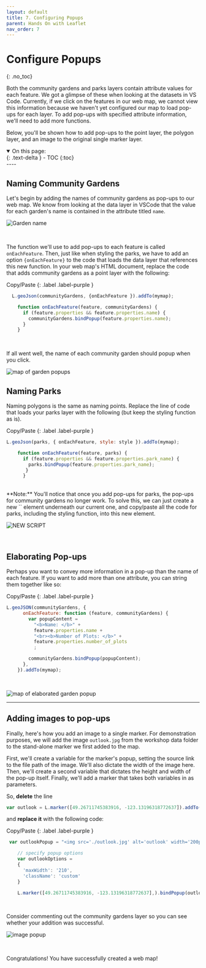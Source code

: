 ```yaml
---
layout: default
title: 7. Configuring Popups
parent: Hands On with Leaflet
nav_order: 7
---
```


# Configure Popups
{: .no_toc}

Both the community gardens and parks layers contain attribute values for each feature. We got a glimpse of these when looking at the datasets in VS Code. Currently, if we click on the features in our web map, we cannot view this information because we haven't yet configured our map to load pop-ups for each layer. To add pop-ups with specified attribute information, we'll need to add more functions. 

Below, you'll be shown how to add pop-ups to the point layer, the polygon layer, and an image to the original single marker layer. 


<details open markdown="block">
  <summary>
    On this page:
  </summary>
  {: .text-delta }
 - TOC
{:toc}
</details>
----


## Naming Community Gardens
Let's begin by adding the names of community gardens as pop-ups to our web map. We know from looking at the data layer in VSCode that the value for each garden's name is contained in the attribute titled `name`.

![Garden name](./images/garden-name.png)

<br>

The function we'll use to add pop-ups to each feature is called `onEachFeature`.  Then, just like when styling the parks, we have to add an option `{onEachFeature}` to the code that loads the data layer that references this new function. In your web map's HTML document, replace the code that adds community gardens as a point layer with the following:


Copy/Paste
{: .label .label-purple }

```js
  L.geoJson(communityGardens, {onEachFeature }).addTo(mymap);

    function onEachFeature(feature, communityGardens) {
      if (feature.properties && feature.properties.name) {
        communityGardens.bindPopup(feature.properties.name);
      }
    }
```


<br>

If all went well, the name of each community garden should popup when you click. 
<br>

![map of garden popups](./images/map10.png)



## Naming Parks
Naming polygons is the same as naming points. Replace the line of code that loads your parks layer with the following (but keep the styling function as is). 


Copy/Paste
{: .label .label-purple }
```js
L.geoJson(parks, { onEachFeature, style: style }).addTo(mymap);

    function onEachFeature(feature, parks) { 
      if (feature.properties && feature.properties.park_name) { 
        parks.bindPopup(feature.properties.park_name);
       } 
      }
```

<br>
**Note:** You'll notice that once you add pop-ups for parks, the pop-ups for community gardens no longer work. To solve this, we can just create a new `<script></script>` element underneath our current one, and copy/paste all the code for parks, including the styling function, into this new element. 

![NEW SCRIPT ](./images/new-script.png)

<br>

## Elaborating Pop-ups
Perhaps you want to convey more information in a pop-up than the name of each feature. If you want to add more than one attribute, you can string them together like so:

Copy/Paste
{: .label .label-purple }
```js
L.geoJSON(communityGardens, {
      onEachFeature: function (feature, communityGardens) {
        var popupContent =
          "<b>Name: </b>" +
          feature.properties.name +
          "<br><b>Number of Plots: </b>" +
          feature.properties.number_of_plots
          ;

        communityGardens.bindPopup(popupContent);
      },
    }).addTo(mymap);
```

<br>

![map of elaborated garden popup](./images/map11.png)

----


## Adding images to pop-ups
Finally, here's how you add an image to a single marker. For demonstration purposes, we will add the image `outlook.jpg` from the workshop data folder to the stand-alone marker we first added to the map. 

First, we'll create a variable for the marker's popup, setting the source link to the file path of the image. We'll also dictate the width of the image here. Then, we'll create a second variable that dictates the height and width of the pop-up itself. Finally, we'll add a marker that takes both variables in as parameters.

So, **delete** the line 
```js
var outlook = L.marker([49.26711745383916, -123.13196318772637]).addTo(mymap).bindPopup("Resting spot with a nice outlook.");
```
and **replace it** with the following code:

Copy/Paste
{: .label .label-purple }
```js
 var outlookPopup = "<img src='./outlook.jpg' alt='outlook' width='200px' <br><br>Resting spot with an outlook";

    // specify popup options 
    var outlookOptions =
    {
      'maxWidth': '210',
      'className': 'custom'
    }

    L.marker([49.26711745383916, -123.13196318772637],).bindPopup(outlookPopup, outlookOptions).addTo(mymap);
```
<br>

Consider commenting out the community gardens layer so you can see whether your addition was successful. 
<br>

![image popup](./images/map12.png)

<br>

Congratulations! You have successfully created a web map!